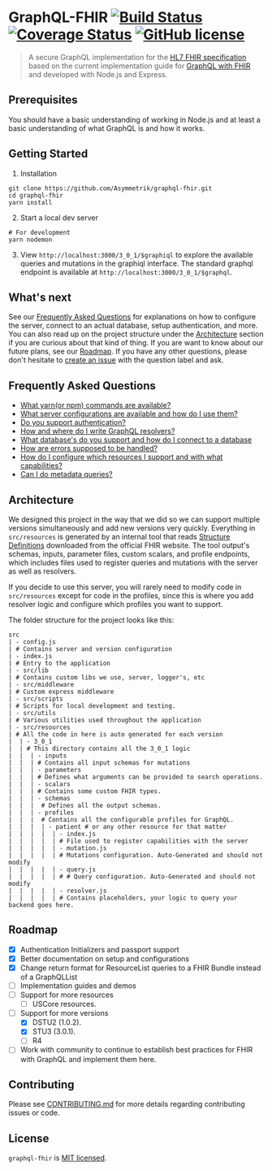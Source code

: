 # GraphQL-FHIR [![Build Status](https://travis-ci.org/Asymmetrik/graphql-fhir.svg?branch=develop)](https://travis-ci.org/Asymmetrik/graphql-fhir) [![Coverage Status](https://coveralls.io/repos/github/Asymmetrik/graphql-fhir/badge.svg?branch=develop)](https://coveralls.io/github/Asymmetrik/graphql-fhir?branch=develop) [![GitHub license](https://img.shields.io/badge/license-MIT-blue.svg)](./LICENSE)
> A secure GraphQL implementation for the [HL7 FHIR specification](https://www.hl7.org/fhir/) based on the current implementation guide for [GraphQL with FHIR](https://build.fhir.org/graphql.html) and developed with Node.js and Express.

## Prerequisites

You should have a basic understanding of working in Node.js and at least a basic understanding of what GraphQL is and how it works.

## Getting Started

1. Installation
```shell
git clone https://github.com/Asymmetrik/graphql-fhir.git
cd graphql-fhir
yarn install
```
2. Start a local dev server
```shell
# For development
yarn nodemon
```
3. View `http://localhost:3000/3_0_1/$graphiql` to explore the available queries and mutations in the graphiql interface. The standard graphql endpoint is available at `http://localhost:3000/3_0_1/$graphql`.

## What's next
See our [Frequently Asked Questions](#frequently-asked-questions) for explanations on how to configure the server, connect to an actual database, setup authentication, and more. You can also read up on the project structure under the [Architecture](#architecture) section if you are curious about that kind of thing. If you are want to know about our future plans, see our [Roadmap](#roadmap). If you have any other questions, please don't hesitate to [create an issue](https://github.com/Asymmetrik/graphql-fhir/issues) with the question label and ask.

## Frequently Asked Questions
- [What yarn(or npm) commands are available?](./FAQ.md#commands)
- [What server configurations are available and how do I use them?](./FAQ.md#server-configuration)
- [Do you support authentication?](./FAQ.md#authentication)
- [How and where do I write GraphQL resolvers?](./FAQ.md#resolvers)
- [What database's do you support and how do I connect to a database](./FAQ.md#connecting-to-a-database)
- [How are errors supposed to be handled?](./FAQ.md#error-handling)
- [How do I configure which resources I support and with what capabilities?](./FAQ.md#resource-configuration)
- [Can I do metadata queries?](./FAQ.md#metadata-query)

## Architecture
We designed this project in the way that we did so we can support multiple versions simultaneously and add new versions very quickly.  Everything in `src/resources` is generated by an internal tool that reads [Structure Definitions](https://www.hl7.org/fhir/structuredefinition.html) downloaded from the official FHIR website. The tool output's schemas, inputs, parameter files, custom scalars, and profile endpoints, which includes files used to register queries and mutations with the server as well as resolvers.

If you decide to use this server, you will rarely need to modify code in `src/resources` except for code in the profiles, since this is where you add resolver logic and configure which profiles you want to support.

The folder structure for the project looks like this:

```shell
src
| - config.js
| # Contains server and version configuration 
| - index.js
| # Entry to the application
| - src/lib
| # Contains custom libs we use, server, logger's, etc
| - src/middleware
| # Custom express middleware
| - src/scripts
| # Scripts for local development and testing.
| - src/utils
| # Various utilities used throughout the application
| - src/resources
| # All the code in here is auto generated for each version
|  | - 3_0_1
|  | # This directory contains all the 3_0_1 logic
|  |  | - inputs
|  |  | # Contains all input schemas for mutations
|  |  | - parameters
|  |  | # Defines what arguments can be provided to search operations.
|  |  | - scalars
|  |  | # Contains some custom FHIR types.
|  |  | - schemas
|  |  |  # Defines all the output schemas.
|  |  | - profiles
|  |  |  # Contains all the configurable profiles for GraphQL.
|  |  |  | - patient # or any other resource for that matter
|  |  |  |  | - index.js
|  |  |  |  | # File used to register capabilities with the server
|  |  |  |  | - mutation.js
|  |  |  |  | # Mutations configuration. Auto-Generated and should not modify
|  |  |  |  | - query.js
|  |  |  |  | # # Query configuration. Auto-Generated and should not modify 
|  |  |  |  | - resolver.js
|  |  |  |  | # Contains placeholders, your logic to query your backend goes here.
```

## Roadmap
- [x] Authentication Initializers and passport support
- [x] Better documentation on setup and configurations
- [x] Change return format for ResourceList queries to a FHIR Bundle instead of a GraphQLList
- [ ] Implementation guides and demos
- [ ] Support for more resources
	- [ ] USCore resources.
- [ ] Support for more versions
	- [x] DSTU2 (1.0.2).
	- [x] STU3 (3.0.1).
	- [ ] R4
- [ ] Work with community to continue to establish best practices for FHIR with GraphQL and implement them here.

## Contributing
Please see [CONTRIBUTING.md](./.github/CONTRIBUTING.md) for more details regarding contributing issues or code.

## License
`graphql-fhir` is [MIT licensed](./LICENSE).
